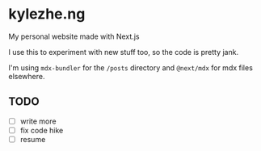 # kylezhe.ng

My personal website made with Next.js

I use this to experiment with new stuff too, so the code is pretty jank.

I'm using `mdx-bundler` for the `/posts` directory and `@next/mdx` for mdx files elsewhere.

## TODO

- [ ] write more
- [ ] fix code hike
- [ ] resume
